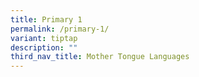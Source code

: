 ```yaml
---
title: Primary 1
permalink: /primary-1/
variant: tiptap
description: ""
third_nav_title: Mother Tongue Languages
---
```

